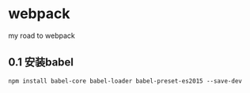 # webpack
my road to webpack

## 0.1 安装babel

	npm install babel-core babel-loader babel-preset-es2015 --save-dev